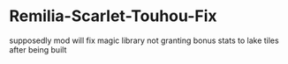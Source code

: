 # Remilia-Scarlet-Touhou-Fix
supposedly mod will fix magic library not granting bonus stats to lake tiles after being built
